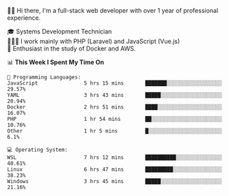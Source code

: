 🧑🏻 Hi there, I'm a full-stack web developer with over 1 year of professional experience.

🎓 Systems Development Technician<br/>
🧑🏻‍💻 I work mainly with PHP (Laravel) and JavaScript (Vue.js)<br/>
📘 Enthusiast in the study of Docker and AWS.<br/>

<!--START_SECTION:waka-->
📊 **This Week I Spent My Time On** 

```text
💬 Programming Languages: 
JavaScript               5 hrs 15 mins       ███████░░░░░░░░░░░░░░░░░░   29.57% 
YAML                     3 hrs 43 mins       █████░░░░░░░░░░░░░░░░░░░░   20.94% 
Docker                   2 hrs 51 mins       ████░░░░░░░░░░░░░░░░░░░░░   16.07% 
PHP                      1 hr 54 mins        ██░░░░░░░░░░░░░░░░░░░░░░░   10.76% 
Other                    1 hr 5 mins         █░░░░░░░░░░░░░░░░░░░░░░░░   6.1%

💻 Operating System: 
WSL                      7 hrs 12 mins       ██████████░░░░░░░░░░░░░░░   40.61% 
Linux                    6 hrs 47 mins       █████████░░░░░░░░░░░░░░░░   38.23% 
Windows                  3 hrs 45 mins       █████░░░░░░░░░░░░░░░░░░░░   21.16%

```


<!--END_SECTION:waka-->
